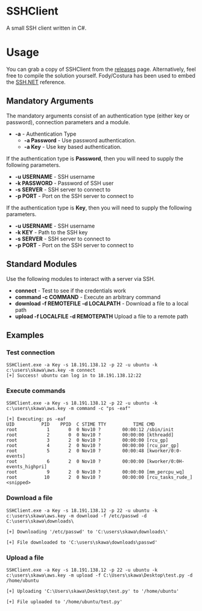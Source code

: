 # SSHClient
A small SSH client written in C#. 

# Usage
You can grab a copy of SSHClient from the [releases](https://github.com/skahwah/SSHClient/releases) page. Alternatively, feel free to compile the solution yourself. Fody/Costura has been used to embed the [SSH.NET](https://github.com/sshnet/SSH.NET) reference.

## Mandatory Arguments
The mandatory arguments consist of an authentication type (either key or password), connection parameters and a module.

* <b>-a</b> - Authentication Type
  * <b>-a Password</b> - Use password authentication.
  * <b>-a Key</b> - Use key based authentication. 

If the authentication type is <b>Password</b>, then you will need to supply the following parameters.
  * <b>-u USERNAME</b> - SSH username
  * <b>-k PASSWORD</b> - Password of SSH user
  * <b>-s SERVER</b> - SSH server to connect to
  * <b>-p PORT</b> - Port on the SSH server to connect to

If the authentication type is <b>Key</b>, then you will need to supply the following parameters.
  * <b>-u USERNAME</b> - SSH username
  * <b>-k KEY</b> - Path to the SSH key
  * <b>-s SERVER</b> - SSH server to connect to
  * <b>-p PORT</b> - Port on the SSH server to connect to

## Standard Modules
Use the following modules to interact with a server via SSH.

* <b>connect</b> - Test to see if the credentials work
* <b>command -c COMMAND</b> - Execute an arbitrary command
* <b>download -f REMOTEFILE -d LOCALPATH</b> - Download a file to a local path
* <b>upload -f LOCALFILE -d REMOTEPATH</b> Upload a file to a remote path

## Examples
### Test connection
```
SSHClient.exe -a Key -s 18.191.138.12 -p 22 -u ubuntu -k c:\users\skawa\aws.key -m connect
[+] Success! ubuntu can log in to 18.191.138.12:22
```

### Execute commands
```
SSHClient.exe -a Key -s 18.191.138.12 -p 22 -u ubuntu -k c:\users\skawa\aws.key -m command -c "ps -eaf"

[+] Executing: ps -eaf
UID          PID    PPID  C STIME TTY          TIME CMD
root           1       0  0 Nov10 ?        00:00:12 /sbin/init
root           2       0  0 Nov10 ?        00:00:00 [kthreadd]
root           3       2  0 Nov10 ?        00:00:00 [rcu_gp]
root           4       2  0 Nov10 ?        00:00:00 [rcu_par_gp]
root           5       2  0 Nov10 ?        00:00:48 [kworker/0:0-events]
root           6       2  0 Nov10 ?        00:00:00 [kworker/0:0H-events_highpri]
root           9       2  0 Nov10 ?        00:00:00 [mm_percpu_wq]
root          10       2  0 Nov10 ?        00:00:00 [rcu_tasks_rude_]
<snipped>
```

### Download a file
```
SSHClient.exe -a Key -s 18.191.138.12 -p 22 -u ubuntu -k c:\users\skawa\aws.key -m download -f /etc/passwd -d C:\users\skawa\downloads\

[+] Downloading '/etc/passwd' to 'C:\users\skawa\downloads\'

[+] File downloaded to 'C:\users\skawa\downloads\passwd'
```

### Upload a file
```
SSHClient.exe -a Key -s 18.191.138.12 -p 22 -u ubuntu -k c:\users\skawa\aws.key -m upload -f C:\Users\skawa\Desktop\test.py -d /home/ubuntu 

[+] Uploading 'C:\Users\skawa\Desktop\test.py' to '/home/ubuntu'

[+] File uploaded to '/home/ubuntu/test.py'
```
